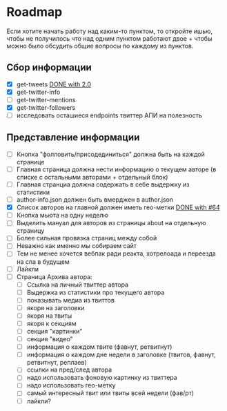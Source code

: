 # Roadmap

Если хотите начать работу над каким-то пунктом, то откройте ишью, чтобы не получилось что над одним пунктом работают двое + чтобы можно было обсудить общие вопросы по каждому из пунктов.

## Сбор информации

* [x] get-tweets [DONE with 2.0](https://github.com/iamstarkov/get-tweets/releases/tag/v2.0.0)
* [x] get-twitter-info
* [ ] get-twitter-mentions
* [x] get-twitter-followers
* [ ] исследовать осташиеся endpoints твиттер АПИ на полезность

## Представление информации

* [ ] Кнопка "фолловить/присодединиться" должна быть на каждой странице
* [ ] Главная страница должна нести информацию о текущем авторе (в списке с остальными авторами + отдельный блок)
* [ ] Главная странциа должна содержать в себе выдержку из статистики
* [ ] author-info.json должен быть вмерджен в author.json
* [x] Список авторов на главной должен иметь гео-метки [DONE with #64](https://github.com/iamstarkov/jsunderhood/pull/64)
* [ ] Кнопка мьюта на одну неделю
* [ ] Выделить мануал для авторов из страницы about на отдельную страницу
* [ ] Более сильная провязка страниц между собой
* [ ] Неважно как именно мы собираем сайт
* [ ] Тем не менее хочется вебпак ради реакта, хотрелоада и переезда на спа в будущем
* [ ] Лайкли
* [ ] Страница Архива автора:
  * [ ] Ссылка на личный твиттер автора
  * [ ] Выдержка из статистики про текущего автора
  * [ ] показывать медиа из твиттов
  * [ ] якоря на заголовки
  * [ ] якоря на твиты
  * [ ] якоря к секциям
  * [ ] секция "картинки"
  * [ ] секция "видео"
  * [ ] информация о каждом твите (фавнут, ретвитнут)
  * [ ] информация о каждом дне недели в заголовке (твитов, фавнут, ретвитнут, реплаев)
  * [ ] ссылки на пред/след автора
  * [ ] надо использовать фоновую картинку из твиттера
  * [ ] надо использовать гео-метку
  * [ ] самый интересный твит или твиты всей недели (фав/рт)
  * [ ] лайкли?
